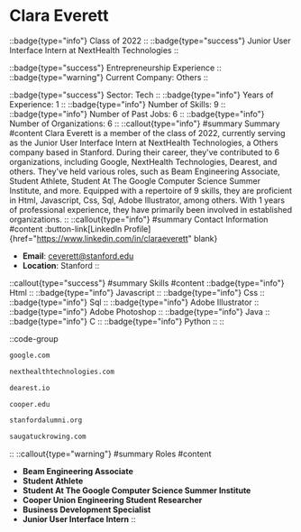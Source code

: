 # Clara Everett
::badge{type="info"}
Class of 2022
::
::badge{type="success"}
Junior User Interface Intern at NextHealth Technologies
::

::badge{type="success"}
Entrepreneurship Experience
::
::badge{type="warning"}
Current Company: Others
::

::badge{type="success"}
Sector: Tech
::
::badge{type="info"}
Years of Experience: 1
::
::badge{type="info"}
Number of Skills: 9
::
::badge{type="info"}
Number of Past Jobs: 6
::
::badge{type="info"}
Number of Organizations: 6
::
::callout{type="info"}
#summary
Summary
#content
Clara Everett is a member of the class of 2022, currently serving as the Junior User Interface Intern at NextHealth Technologies, a Others company based in Stanford. During their career, they've contributed to 6 organizations, including Google, NextHealth Technologies, Dearest, and others. They've held various roles, such as Beam Engineering Associate, Student Athlete, Student At The Google Computer Science Summer Institute, and more. Equipped with a repertoire of 9 skills, they are proficient in Html, Javascript, Css, Sql, Adobe Illustrator, among others.  With 1 years of professional experience, they have primarily been involved in established organizations.
::
::callout{type="info"}
#summary
Contact Information
#content
:button-link[LinkedIn Profile]{href="https://www.linkedin.com/in/claraeverett" blank}
- **Email**: ceverett@stanford.edu
- **Location**: Stanford
::

::callout{type="success"}
#summary
Skills
#content
::badge{type="info"}
Html
::
::badge{type="info"}
Javascript
::
::badge{type="info"}
Css
::
::badge{type="info"}
Sql
::
::badge{type="info"}
Adobe Illustrator
::
::badge{type="info"}
Adobe Photoshop
::
::badge{type="info"}
Java
::
::badge{type="info"}
C
::
::badge{type="info"}
Python
::
::

::code-group
```bash [Google]
google.com
```
```bash [NextHealth Technologies]
nexthealthtechnologies.com
```
```bash [Dearest]
dearest.io
```
```bash [Cooper Union for the Advancement of Science and Art]
cooper.edu
```
```bash [Standford Alumni]
stanfordalumni.org
```
```bash [Saugatuck]
saugatuckrowing.com
```
::
::callout{type="warning"}
#summary
Roles
#content
- **Beam Engineering Associate**
- **Student Athlete**
- **Student At The Google Computer Science Summer Institute**
- **Cooper Union Engineering Student Researcher**
- **Business Development Specialist**
- **Junior User Interface Intern**
::

